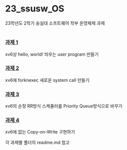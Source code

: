 # 23_ssusw_OS

23학년도 2학기 숭실대 소프트웨어 학부 운영체제 과제
#
### [과제 1](https://github.com/kitsune03k/23_ssusw_OS/tree/main/%EA%B3%BC%EC%A0%9C1)
xv6상 hello, world! 띄우는 user program 만들기

### [과제 2](https://github.com/kitsune03k/23_ssusw_OS/tree/main/%EA%B3%BC%EC%A0%9C2)
xv6에 forknexec 새로운 system call 만들기

### [과제 3](https://github.com/kitsune03k/23_ssusw_OS/tree/main/%EA%B3%BC%EC%A0%9C3)
xv6의 순정 RR방식 스케쥴러를 Priority Queue방식으로 바꾸기

### [과제 4](https://github.com/kitsune03k/23_ssusw_OS/tree/main/%EA%B3%BC%EC%A0%9C4)
xv6에 없는 Copy-on-Write 구현하기

각 과제별 폴더의 readme.md 참고
